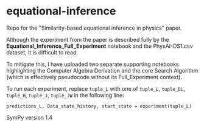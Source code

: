 # equational-inference
Repo for the "Similarity-based equational inference in physics" paper.

Although the experiment from the paper is described fully by the **Equational_Inference_Full_Experiment** notebook
and the PhysAI-DS1.csv dataset, it is difficult to read.

To mitigate this, I have uploaded two separate supporting notebooks highlighting the Computer Algebra Derivation
and the core Search Algorithm (which is effectively pseudocode without its Full_Experiment context).

To run each experiment, replace ````tuple_L```` with one of ````tuple_L````, ````tuple_DL````, ````tuple_H````, ````tuple_J````, ````tuple_JW```` in the following line:

````predictions_L, Data_state_history, start_state = experiment(tuple_L)````

SymPy version 1.4
